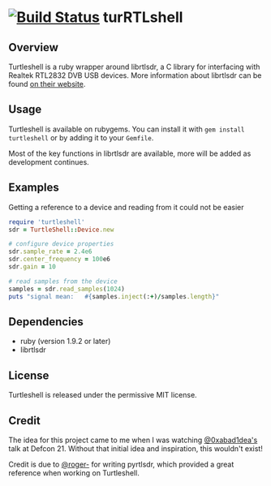 [![Build Status](https://travis-ci.org/tjarratt/turtleshell.png)](https://travis-ci.org/tjarratt/turtleshell) turRTLshell
============

Overview
--------
Turtleshell is a ruby wrapper around librtlsdr, a C library for interfacing with Realtek RTL2832 DVB USB devices. More information about librtlsdr can be found [on their website](http://sdr.osmocom.org/trac/wiki/rtl-sdr).

Usage
-----
Turtleshell is available on rubygems. You can install it with `gem install turtleshell` or by adding it to your `Gemfile`.

Most of the key functions in librtlsdr are available, more will be added as development continues.

Examples
--------
Getting a reference to a device and reading from it could not be easier
```ruby
require 'turtleshell'
sdr = TurtleShell::Device.new

# configure device properties
sdr.sample_rate = 2.4e6
sdr.center_frequency = 100e6
sdr.gain = 10

# read samples from the device
samples = sdr.read_samples(1024)
puts "signal mean:   #{samples.inject(:+)/samples.length}"
```

Dependencies
------------
* ruby (version 1.9.2 or later)
* librtlsdr

License
-------
Turtleshell is released under the permissive MIT license.

Credit
------
The idea for this project came to me when I was watching [@0xabad1dea's](https://github.com/0xabad1dea) talk at Defcon 21. Without that initial idea and inspiration, this wouldn't exist!

Credit is due to [@roger-](https://github.com/roger-) for writing pyrtlsdr, which provided a great reference when working on Turtleshell.

